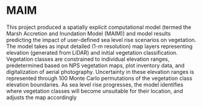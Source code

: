 # MAIM
This project produced a spatially explicit computational model (termed the Marsh Accretion and Inundation Model (MAIM)) and model results predicting the impact of user-defined sea level rise scenarios on vegetation. The model takes as input detailed (1-m resolution) map layers representing elevation (generated from LiDAR) and initial vegetation classification. Vegetation classes are constrained to individual elevation ranges, predetermined based on NPS vegetation maps, plot inventory data, and digitalization of aerial photography. Uncertainty in these elevation ranges is represented through 100 Monte Carlo permutations of the vegetation class elevation boundaries. As sea level rise progresses, the model identifies where vegetation classes will become unsuitable for their location, and adjusts the map accordingly
